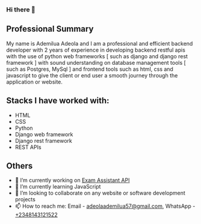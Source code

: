 ### Hi there 👋

## Professional Summary
My name is Ademilua Adeola and I am a professional and efficient backend developer with 2 years of experience in developing backend restful apis with the use of python web frameworks [ such as django and django rest framework ] with sound understanding on database management tools [ such as Postgres, MySql ] and frontend tools such as html, css and javascript to give the client or end user a smooth journey through the application or website.

## Stacks I have worked with:
- HTML
- CSS
- Python
- Django web framework
- Django rest framework
- REST APIs

## Others

- 🔭 I’m currently working on <a href = 'https://github.com/AdemiluaAdeola/django_exam_assistant'>Exam Assistant API</a>
- 🌱 I’m currently learning JavaScript
- 👯 I’m looking to collaborate on any website or software development projects
- 📫 How to reach me: Email - adeolaademilua57@gmail.com, WhatsApp - <a href = 'https://wa.link/d2839l'>+2348143121522</a>
